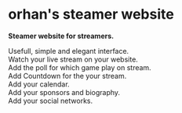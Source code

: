 # orhan's steamer website
**Steamer website for streamers.**

Usefull, simple and elegant interface.  
Watch your live stream on your website.  
Add the poll for which game play on stream.  
Add Countdown for the your stream.  
Add your calendar.  
Add your sponsors and biography.   
Add your social networks.

